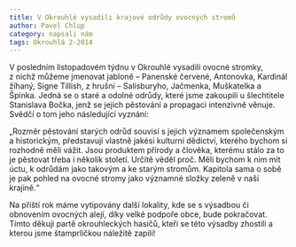 ```yaml
---
title: V Okrouhlé vysadili krajové odrůdy ovocných stromů
author: Pavel Chlup
category: napsali nám
tags: Okrouhlá 2-2014
---
```


V posledním listopadovém týdnu v Okrouhlé vysadili ovocné stromky, z nichž můžeme jmenovat jabloně – Panenské červené, Antonovka, Kardinál žíhaný, Signe Tillish, z hrušní – Salisburyho, Jačmenka, Muškatelka a Špinka. Jedná se o staré a odolné odrůdy, které jsme zakoupili u šlechtitele Stanislava Bočka, jenž se jejich pěstování a propagaci intenzivně věnuje. Svědčí o tom jeho následující vyznání:

„Rozměr pěstování starých odrůd souvisí s jejich významem společenským a historickým, představují vlastně jakési kulturní dědictví, kterého bychom si rozhodně měli vážit. Jsou produktem přírody a člověka, kterému stálo za to je pěstovat třeba i několik století. Určitě věděl proč. Měli bychom k nim mít úctu, k odrůdám jako takovým a ke starým stromům. Kapitola sama o sobě je pak pohled na ovocné stromy jako významné složky zeleně v naší krajině.“

Na příští rok máme vytipovány další lokality, kde se s výsadbou či obnovením ovocných alejí, díky velké podpoře obce, bude pokračovat. Tímto děkuji partě okrouhleckých hasičů, kteří se této výsadby zhostili a kterou jsme štamprličkou náležitě zapili!
